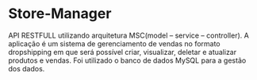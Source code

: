 # Store-Manager
API RESTFULL utilizando arquitetura MSC(model – service – controller). A aplicação é um sistema de gerenciamento de vendas no formato dropshipping em que será possível criar, visualizar, deletar e atualizar produtos e vendas. Foi utilizado o banco de dados MySQL para a gestão dos dados.
